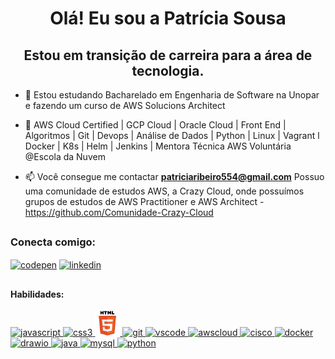    <h1 align="center">Olá! Eu sou a Patrícia Sousa</h1>
<h2 align="center">Estou em transição de carreira para a área de tecnologia.</h2>

- 🔭 Estou estudando Bacharelado em Engenharia de Software na Unopar e fazendo um curso de AWS Solucions Architect

- 🌱 AWS Cloud Certified | GCP Cloud | Oracle Cloud  | Front End | Algoritmos | Git | Devops | Análise de Dados | Python | Linux | Vagrant l Docker | K8s | Helm | Jenkins | Mentora Técnica AWS Voluntária @Escola da Nuvem

- 📫 Você consegue me contactar **patriciaribeiro554@gmail.com**   Possuo uma comunidade de estudos AWS, a Crazy Cloud, onde possuímos grupos de estudos de AWS Practitioner e AWS Architect  -  https://github.com/Comunidade-Crazy-Cloud


##

<h3 align="left">Conecta comigo:</h3>
<p align="left">
<a href="pattysousa" target="blank"><img align="center" src="https://raw.githubusercontent.com/rahuldkjain/github-profile-readme-generator/master/src/images/icons/Social/codepen.svg" alt="codepen" height="30" width="40" /></a>
<a href="https://www.linkedin.com/in/patricia--sousa/" target="blank"><img align="center" src="https://cdn.jsdelivr.net/gh/devicons/devicon/icons/linkedin/linkedin-original.svg" alt="linkedin" height="30" width="40" /></a>

</p>

##

<h4 align="left">Habilidades:</h4>

<p align="left"> 

<a href="https://www.javascript.com/" target="_blank" rel="noreferrer"> <img src="https://cdn.jsdelivr.net/gh/devicons/devicon/icons/javascript/javascript-original.svg"  alt="javascript" width="40" height=" 40"/> </a> 
<a href="https://www.w3schools.com/css/" target="_blank" rel="noreferrer"> <img src="https://cdn.jsdelivr.net/gh/devicons/devicon/icons/css3/css3-original.svg" alt="css3" width="40" height="40"/> </a> 
<a href="https://www.w3.org/html/" target="_blank" rel="noreferrer"> <img src="https://raw.githubusercontent.com/devicons/devicon/master/icons/html5/html5-original-wordmark.svg" alt ="html5" width="40" height="40"/> </a> 
<a href="https://git-scm.com/" target="_blank" rel="noreferrer"> <img src="https://cdn.jsdelivr.net/gh/devicons/devicon/icons/git/git-original.svg" alt="git" width="40" height="40"/> </a>
<a href="https://www.vscode.dev/" target="_blank" rel="noreferrer"> <img src="https://cdn.jsdelivr.net/gh/devicons/devicon/icons/vscode/vscode-original.svg"
alt="vscode" width="40" height=" 40"/> </a> 
<a href="https://aws.amazon.com/" target="_blank" rel="noreferrer"> <img src="https://www.vectorlogo.zone/logos/amazon_aws/amazon_aws-ar21.svg" alt="awscloud" width="40" height=" 40"/> </a>
<a href="https://www.packettracernetwork.com/download/download-packet-tracer.html/" target="_blank" rel="noreferrer"> <img src="https://www.vectorlogo.zone/logos/cisco/cisco-ar21.svg" alt="cisco" width="40" height=" 40"/> </a>
<a href="https://www.docker.com/" target="_blank" rel="noreferrer"> <img src="https://www.vectorlogo.zone/logos/docker/docker-icon.svg" alt="docker" width="40" height=" 40"/> </a>
<a href="https://www.drawio.com/" target="_blank" rel="noreferrer"> <img src="https://upload.vectorlogo.zone/logos/drawio/images/6fe38e50-405d-4a17-aae8-bce2e377bca8.svg" alt="drawio" width="40" height=" 40"/> </a>
<a href="https://www.java.com/" target="_blank" rel="noreferrer"> <img src="https://www.vectorlogo.zone/logos/java/java-icon.svg" alt="java" width="40" height=" 40"/> </a>
<a href="https://www.mysql.com/" target="_blank" rel="noreferrer"> <img src="https://www.vectorlogo.zone/logos/mysql/mysql-icon.svg" alt="mysql" width="40" height=" 40"/> </a>
<a href="https://www.python.com/" target="_blank" rel="noreferrer"> <img src="https://www.vectorlogo.zone/logos/python/python-icon.svg" alt="python" width="40" height=" 40"/>  </a>

         
   </p>   

##
<p>
    <div align="center">
